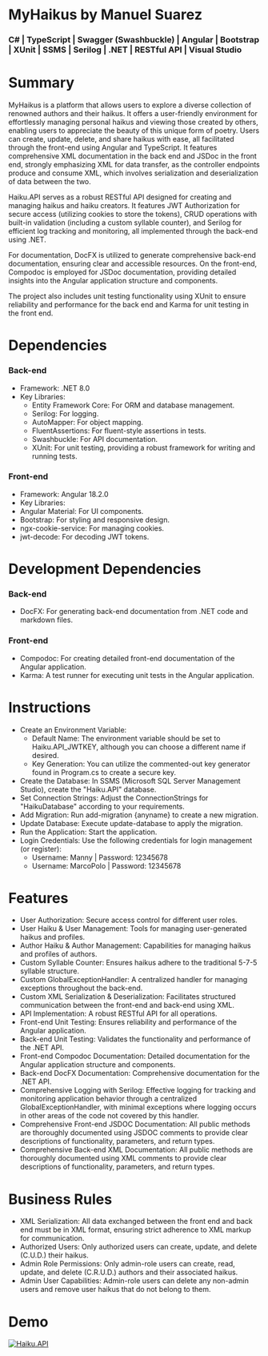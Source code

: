 # MyHaikus by Manuel Suarez
### C# | TypeScript | Swagger (Swashbuckle) | Angular | Bootstrap | XUnit | SSMS | Serilog | .NET | RESTful API | Visual Studio

# Summary
MyHaikus is a platform that allows users to explore a diverse collection of renowned authors and their haikus. It offers a user-friendly environment for effortlessly managing personal haikus and viewing those created by others, enabling users to appreciate the beauty of this unique form of poetry. Users can create, update, delete, and share haikus with ease, all facilitated through the front-end using Angular and TypeScript. It features comprehensive XML documentation in the back end and JSDoc in the front end, strongly emphasizing XML for data transfer, as the controller endpoints produce and consume XML, which involves serialization and deserialization of data between the two.

Haiku.API serves as a robust RESTful API designed for creating and managing haikus and haiku creators. It features JWT Authorization for secure access (utilizing cookies to store the tokens), CRUD operations with built-in validation (including a custom syllable counter), and Serilog for efficient log tracking and monitoring, all implemented through the back-end using .NET.

For documentation, DocFX is utilized to generate comprehensive back-end documentation, ensuring clear and accessible resources. On the front-end, Compodoc is employed for JSDoc documentation, providing detailed insights into the Angular application structure and components.

The project also includes unit testing functionality using XUnit to ensure reliability and performance for the back end and Karma for unit testing in the front end.

# Dependencies
### Back-end
- Framework: .NET 8.0
- Key Libraries:
  - Entity Framework Core: For ORM and database management.
  - Serilog: For logging.
  - AutoMapper: For object mapping.
  - FluentAssertions: For fluent-style assertions in tests.
  - Swashbuckle: For API documentation.
  - XUnit: For unit testing, providing a robust framework for writing and running tests.

### Front-end
- Framework: Angular 18.2.0
-  Key Libraries:
  - Angular Material: For UI components.
  - Bootstrap: For styling and responsive design.
  - ngx-cookie-service: For managing cookies.
  - jwt-decode: For decoding JWT tokens.

# Development Dependencies
### Back-end
- DocFX: For generating back-end documentation from .NET code and markdown files.

### Front-end
- Compodoc: For creating detailed front-end documentation of the Angular application.
- Karma: A test runner for executing unit tests in the Angular application.

# Instructions
- Create an Environment Variable:
  - Default Name: The environment variable should be set to Haiku.API_JWTKEY, although you can choose a different name if desired.
  - Key Generation: You can utilize the commented-out key generator found in Program.cs to create a secure key.
- Create the Database: In SSMS (Microsoft SQL Server Management Studio), create the "Haiku.API" database.
- Set Connection Strings: Adjust the ConnectionStrings for "HaikuDatabase" according to your requirements.
- Add Migration: Run add-migration {anyname} to create a new migration.
- Update Database: Execute update-database to apply the migration.
- Run the Application: Start the application.
- Login Credentials: Use the following credentials for login management (or register):
  - Username: Manny | Password: 12345678
  - Username: MarcoPolo | Password: 12345678
  
# Features
- User Authorization: Secure access control for different user roles.
- User Haiku & User Management: Tools for managing user-generated haikus and profiles.
- Author Haiku & Author Management: Capabilities for managing haikus and profiles of authors.
- Custom Syllable Counter: Ensures haikus adhere to the traditional 5-7-5 syllable structure.
- Custom GlobalExceptionHandler: A centralized handler for managing exceptions throughout the back-end.
- Custom XML Serialization & Deserialization: Facilitates structured communication between the front-end and back-end using XML.
- API Implementation: A robust RESTful API for all operations.
- Front-end Unit Testing: Ensures reliability and performance of the Angular application.
- Back-end Unit Testing: Validates the functionality and performance of the .NET API.
- Front-end Compodoc Documentation: Detailed documentation for the Angular application structure and components.
- Back-end DocFX Documentation: Comprehensive documentation for the .NET API.
- Comprehensive Logging with Serilog: Effective logging for tracking and monitoring application behavior through a centralized GlobalExceptionHandler, with minimal exceptions where logging occurs in other areas of the code not covered by this handler.
- Comprehensive Front-end JSDOC Documentation: All public methods are thoroughly documented using JSDOC comments to provide clear descriptions of functionality, parameters, and return types.
- Comprehensive Back-end XML Documentation: All public methods are thoroughly documented using XML comments to provide clear descriptions of functionality, parameters, and return types.
  
# Business Rules
- XML Serialization: All data exchanged between the front end and back end must be in XML format, ensuring strict adherence to XML markup for communication.
- Authorized Users: Only authorized users can create, update, and delete (C.U.D.) their haikus.
- Admin Role Permissions: Only admin-role users can create, read, update, and delete (C.R.U.D.) authors and their associated haikus.
- Admin User Capabilities: Admin-role users can delete any non-admin users and remove user haikus that do not belong to them.
  
# Demo
[![Haiku.API](https://img.youtube.com/vi/p6lQowGQDFQ/0.jpg)](https://www.youtube.com///watch?v=p6lQowGQDFQ "Haiku.API")

